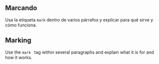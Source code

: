 ## Marcando

Usa la etiqueta `mark` dentro de varios párrafos y explicar para qué sirve y cómo funciona.

## Marking

Use the `mark ` tag within several paragraphs and explain what it is for and how it works.
